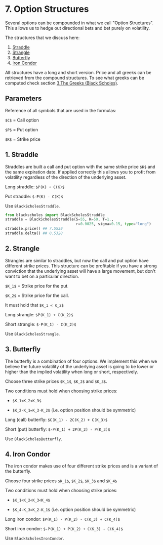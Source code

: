 # 7. Option Structures

<script src="//yihui.org/js/math-code.js" defer></script>
<!-- Just one possible MathJax CDN below. You may use others. -->
<script defer
  src="//mathjax.rstudio.com/latest/MathJax.js?config=TeX-MML-AM_CHTML">
</script>

Several options can be compounded in what we call "Option Structures". 
This allows us to hedge out directional bets and bet purely on volatility.

The structures that we discuss here:

1. [Straddle](#straddle)
2. [Strangle](#strangle)
3. [Butterfly](#butterfly)
4. [Iron Condor](#condor)

All structures have a long and short version. 
Price and all greeks can be retrieved from the compound structures. To
see what greeks can be computed check section 
[3.The Greeks (Black Scholes)](https://carlolepelaars.github.io/blackscholes/3.the_greeks_blackscholes).

## Parameters

Reference of all symbols that are used in the formulas:

`$C$` = Call option

`$P$` = Put option

`$K$` = Strike price

## 1. Straddle <a name="straddle"></a>

Straddles are built a call and put option with the same strike price `$K$`
and the same expiration date. If applied correctly this allows you to profit 
from volatility regardless of the direction of the underlying asset.

Long straddle: `$P(K) + C(K)$`

Put straddle: `$-P(K) - C(K)$`

Use `BlackScholesStraddle`.

```python
from blackscholes import BlackScholesStraddle
straddle = BlackScholesStraddle(S=55, K=50, T=1., 
                                r=0.0025, sigma=0.15, type="long")
straddle.price() ## 7.5539
straddle.delta() ## 0.5328
```

## 2. Strangle <a name="strangle"></a>

Strangles are similar to straddles, but now the call and put
option have different strike prices. This structure can be 
profitable if you have a strong conviction that the 
underlying asset will have a large movement, 
but don't want to bet on a particular direction.

`$K_1$` = Strike price for the put.

`$K_2$` = Strike price for the call.

It must hold that `$K_1 < K_2$`

Long strangle: `$P(K_1) + C(K_2)$`

Short strangle: `$-P(K_1) - C(K_2)$`

Use `BlackScholesStrangle`.

## 3. Butterfly <a name="butterfly"></a>

The butterfly is a combination of four options. We implement this 
when we believe the future volatility of the underlying asset is 
going to be lower or higher than the implied volatility 
when long or short, respectively.

Choose three strike prices `$K_1$`, `$K_2$` and `$K_3$`.

Two conditions must hold when choosing strike prices:

- `$K_1<K_2<K_3$`

- `$K_2-K_1=K_3-K_2$` (i.e. option position should be symmetric)

Long (call) butterfly: `$C(K_1) - 2C(K_2) + C(K_3)$`

Short (put) butterfly: `$-P(K_1) + 2P(K_2) - P(K_3)$`

Use `BlackScholesButterfly`.

## 4. Iron Condor <a name="condor"></a>

The iron condor makes use of four different strike prices and
is a variant of the butterfly.

Choose four strike prices `$K_1$`, `$K_2$`, `$K_3$` and `$K_4$`

Two conditions must hold when choosing strike prices:

- `$K_1<K_2<K_3<K_4$`

- `$K_4-K_3=K_2-K_1$` (i.e. option position should be symmetric)

Long iron condor: `$P(K_1) - P(K_2) - C(K_3) + C(K_4)$`

Short iron condor: `$-P(K_1) + P(K_2) + C(K_3) - C(K_4)$`


Use `BlackScholesIronCondor`.